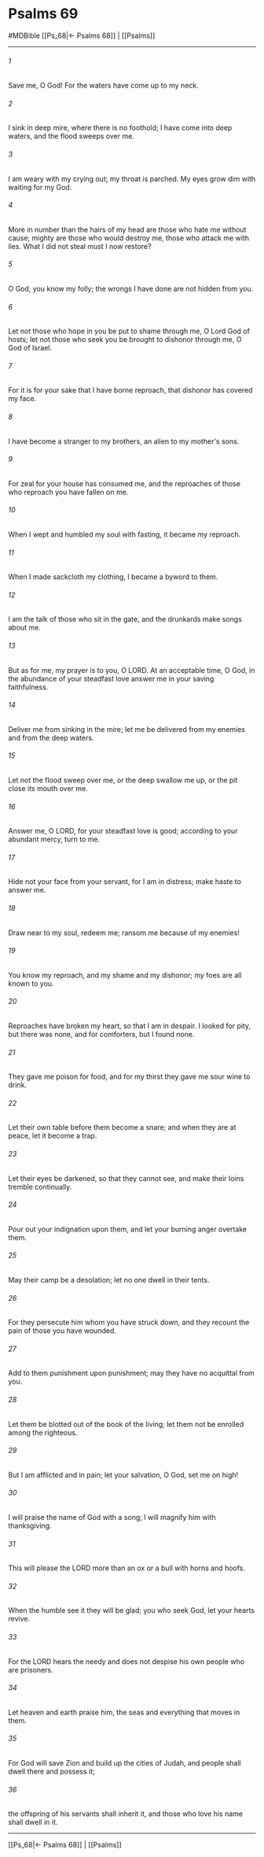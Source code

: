 # Psalms 69
#MDBible
[[Ps_68|← Psalms 68]] | [[Psalms]]

***

###### 1 

Save me, O God! For the waters have come up to my neck. 

###### 2 

I sink in deep mire, where there is no foothold; I have come into deep waters, and the flood sweeps over me. 

###### 3 

I am weary with my crying out; my throat is parched. My eyes grow dim with waiting for my God. 

###### 4 

More in number than the hairs of my head are those who hate me without cause; mighty are those who would destroy me, those who attack me with lies. What I did not steal must I now restore? 

###### 5 

O God, you know my folly; the wrongs I have done are not hidden from you. 

###### 6 

Let not those who hope in you be put to shame through me, O Lord God of hosts; let not those who seek you be brought to dishonor through me, O God of Israel. 

###### 7 

For it is for your sake that I have borne reproach, that dishonor has covered my face. 

###### 8 

I have become a stranger to my brothers, an alien to my mother's sons. 

###### 9 

For zeal for your house has consumed me, and the reproaches of those who reproach you have fallen on me. 

###### 10 

When I wept and humbled my soul with fasting, it became my reproach. 

###### 11 

When I made sackcloth my clothing, I became a byword to them. 

###### 12 

I am the talk of those who sit in the gate, and the drunkards make songs about me. 

###### 13 

But as for me, my prayer is to you, O LORD. At an acceptable time, O God, in the abundance of your steadfast love answer me in your saving faithfulness. 

###### 14 

Deliver me from sinking in the mire; let me be delivered from my enemies and from the deep waters. 

###### 15 

Let not the flood sweep over me, or the deep swallow me up, or the pit close its mouth over me. 

###### 16 

Answer me, O LORD, for your steadfast love is good; according to your abundant mercy, turn to me. 

###### 17 

Hide not your face from your servant, for I am in distress; make haste to answer me. 

###### 18 

Draw near to my soul, redeem me; ransom me because of my enemies! 

###### 19 

You know my reproach, and my shame and my dishonor; my foes are all known to you. 

###### 20 

Reproaches have broken my heart, so that I am in despair. I looked for pity, but there was none, and for comforters, but I found none. 

###### 21 

They gave me poison for food, and for my thirst they gave me sour wine to drink. 

###### 22 

Let their own table before them become a snare; and when they are at peace, let it become a trap. 

###### 23 

Let their eyes be darkened, so that they cannot see, and make their loins tremble continually. 

###### 24 

Pour out your indignation upon them, and let your burning anger overtake them. 

###### 25 

May their camp be a desolation; let no one dwell in their tents. 

###### 26 

For they persecute him whom you have struck down, and they recount the pain of those you have wounded. 

###### 27 

Add to them punishment upon punishment; may they have no acquittal from you. 

###### 28 

Let them be blotted out of the book of the living; let them not be enrolled among the righteous. 

###### 29 

But I am afflicted and in pain; let your salvation, O God, set me on high! 

###### 30 

I will praise the name of God with a song; I will magnify him with thanksgiving. 

###### 31 

This will please the LORD more than an ox or a bull with horns and hoofs. 

###### 32 

When the humble see it they will be glad; you who seek God, let your hearts revive. 

###### 33 

For the LORD hears the needy and does not despise his own people who are prisoners. 

###### 34 

Let heaven and earth praise him, the seas and everything that moves in them. 

###### 35 

For God will save Zion and build up the cities of Judah, and people shall dwell there and possess it; 

###### 36 

the offspring of his servants shall inherit it, and those who love his name shall dwell in it. 

***

[[Ps_68|← Psalms 68]] | [[Psalms]]
